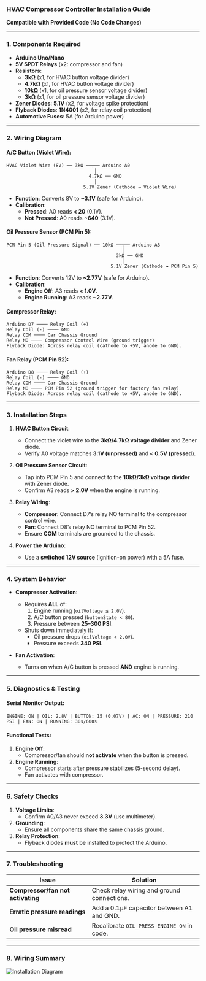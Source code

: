 ### **HVAC Compressor Controller Installation Guide**  
**Compatible with Provided Code (No Code Changes)**  

---

### **1. Components Required**  
- **Arduino Uno/Nano**  
- **5V SPDT Relays** (x2: compressor and fan)  
- **Resistors**:  
  - **3kΩ** (x1, for HVAC button voltage divider)  
  - **4.7kΩ** (x1, for HVAC button voltage divider)  
  - **10kΩ** (x1, for oil pressure sensor voltage divider)  
  - **3kΩ** (x1, for oil pressure sensor voltage divider)  
- **Zener Diodes**: **5.1V** (x2, for voltage spike protection)  
- **Flyback Diodes**: **1N4001** (x2, for relay coil protection)  
- **Automotive Fuses**: 5A (for Arduino power)  

---

### **2. Wiring Diagram**  
#### **A/C Button (Violet Wire)**:  
```  
HVAC Violet Wire (8V) ── 3kΩ ──┬── Arduino A0  
                                │  
                              4.7kΩ ── GND  
                                │  
                            5.1V Zener (Cathode → Violet Wire)  
```  
- **Function**: Converts 8V to **~3.1V** (safe for Arduino).  
- **Calibration**:  
  - **Pressed**: A0 reads **< 20** (0.1V).  
  - **Not Pressed**: A0 reads **~640** (3.1V).  

#### **Oil Pressure Sensor (PCM Pin 5)**:  
```  
PCM Pin 5 (Oil Pressure Signal) ── 10kΩ ──┬── Arduino A3  
                                          │  
                                        3kΩ ── GND  
                                          │  
                                      5.1V Zener (Cathode → PCM Pin 5)  
```  
- **Function**: Converts 12V to **~2.77V** (safe for Arduino).  
- **Calibration**:  
  - **Engine Off**: A3 reads **< 1.0V**.  
  - **Engine Running**: A3 reads **~2.77V**.  

#### **Compressor Relay**:  
```  
Arduino D7 ──── Relay Coil (+)  
Relay Coil (-) ──── GND  
Relay COM ──── Car Chassis Ground  
Relay NO ──── Compressor Control Wire (ground trigger)  
Flyback Diode: Across relay coil (cathode to +5V, anode to GND).  
```  

#### **Fan Relay (PCM Pin 52)**:  
```  
Arduino D8 ──── Relay Coil (+)  
Relay Coil (-) ──── GND  
Relay COM ──── Car Chassis Ground  
Relay NO ──── PCM Pin 52 (ground trigger for factory fan relay)  
Flyback Diode: Across relay coil (cathode to +5V, anode to GND).  
```  

---

### **3. Installation Steps**  
1. **HVAC Button Circuit**:  
   - Connect the violet wire to the **3kΩ/4.7kΩ voltage divider** and Zener diode.  
   - Verify A0 voltage matches **3.1V (unpressed)** and **< 0.5V (pressed)**.  

2. **Oil Pressure Sensor Circuit**:  
   - Tap into PCM Pin 5 and connect to the **10kΩ/3kΩ voltage divider** with Zener diode.  
   - Confirm A3 reads **> 2.0V** when the engine is running.  

3. **Relay Wiring**:  
   - **Compressor**: Connect D7’s relay NO terminal to the compressor control wire.  
   - **Fan**: Connect D8’s relay NO terminal to PCM Pin 52.  
   - Ensure **COM** terminals are grounded to the chassis.  

4. **Power the Arduino**:  
   - Use a **switched 12V source** (ignition-on power) with a 5A fuse.  

---

### **4. System Behavior**  
- **Compressor Activation**:  
  - Requires **ALL** of:  
    1. Engine running (`oilVoltage ≥ 2.0V`).  
    2. A/C button pressed (`buttonState < 80`).  
    3. Pressure between **25–300 PSI**.  
  - Shuts down immediately if:  
    - Oil pressure drops (`oilVoltage < 2.0V`).  
    - Pressure exceeds **340 PSI**.  

- **Fan Activation**:  
  - Turns on when A/C button is pressed **AND** engine is running.  

---

### **5. Diagnostics & Testing**  
#### **Serial Monitor Output**:  
```arduino  
ENGINE: ON | OIL: 2.8V | BUTTON: 15 (0.07V) | AC: ON | PRESSURE: 210 PSI | FAN: ON | RUNNING: 30s/600s  
```  

#### **Functional Tests**:  
1. **Engine Off**:  
   - Compressor/fan should **not activate** when the button is pressed.  
2. **Engine Running**:  
   - Compressor starts after pressure stabilizes (5-second delay).  
   - Fan activates with compressor.  

---

### **6. Safety Checks**  
1. **Voltage Limits**:  
   - Confirm A0/A3 never exceed **3.3V** (use multimeter).  
2. **Grounding**:  
   - Ensure all components share the same chassis ground.  
3. **Relay Protection**:  
   - Flyback diodes **must** be installed to protect the Arduino.  

---

### **7. Troubleshooting**  
| Issue                          | Solution                                  |  
|--------------------------------|-------------------------------------------|  
| **Compressor/fan not activating** | Check relay wiring and ground connections. |  
| **Erratic pressure readings**  | Add a 0.1µF capacitor between A1 and GND. |  
| **Oil pressure misread**       | Recalibrate `OIL_PRESS_ENGINE_ON` in code. |  

---

### **8. Wiring Summary**  
![Installation Diagram](https://i.imgur.com/7j6XWz9.png)
